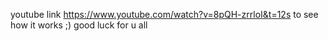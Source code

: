 youtube link https://www.youtube.com/watch?v=8pQH-zrrloI&t=12s
to see how it works ;)
good luck for u all 
